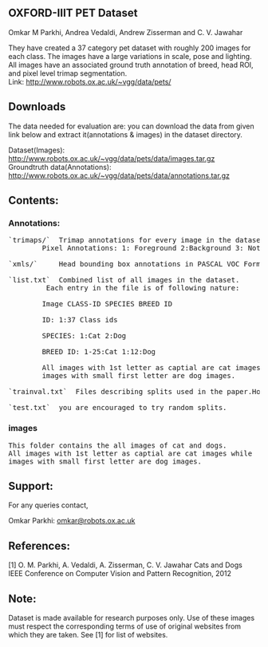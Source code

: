 OXFORD-IIIT PET Dataset
-----------------------
Omkar M Parkhi, Andrea Vedaldi, Andrew Zisserman and C. V. Jawahar

They have created a 37 category pet dataset with roughly 200 images for each class. 
The images have a large variations in scale, pose and lighting. All images have an 
associated ground truth annotation of breed, head ROI, and pixel
level trimap segmentation.<br>
Link: http://www.robots.ox.ac.uk/~vgg/data/pets/<br>

## Downloads
The data needed for evaluation are: you can download the data from given link below and extract it(annotations & images) in the dataset directory.

Dataset(Images): http://www.robots.ox.ac.uk/~vgg/data/pets/data/images.tar.gz<br>
Groundtruth data(Annotations): http://www.robots.ox.ac.uk/~vgg/data/pets/data/annotations.tar.gz<br>

Contents:
--------
### Annotations: 
<pre>
`trimaps/` 	Trimap annotations for every image in the dataset
		Pixel Annotations: 1: Foreground 2:Background 3: Not classified
		
`xmls/`		Head bounding box annotations in PASCAL VOC Format

`list.txt`	Combined list of all images in the dataset.
		&nbsp;Each entry in the file is of following nature:<br/>
		Image CLASS-ID SPECIES BREED ID<br/>
		ID: 1:37 Class ids<br/>
		SPECIES: 1:Cat 2:Dog<br/>
		BREED ID: 1-25:Cat 1:12:Dog<br/>
		All images with 1st letter as captial are cat images while
		images with small first letter are dog images.
		
`trainval.txt`	Files describing splits used in the paper.However,

`test.txt`	you are encouraged to try random splits.
</pre>

### images
<pre>
This folder contains the all images of cat and dogs.
All images with 1st letter as captial are cat images while
images with small first letter are dog images. 
</pre>


Support:
-------
For any queries contact,

Omkar Parkhi: omkar@robots.ox.ac.uk

References:
----------
[1] O. M. Parkhi, A. Vedaldi, A. Zisserman, C. V. Jawahar
   Cats and Dogs  
   IEEE Conference on Computer Vision and Pattern Recognition, 2012

Note:
----
Dataset is made available for research purposes only. Use of these images must respect 
the corresponding terms of use of original websites from which they are taken.
See [1] for list of websites.   
